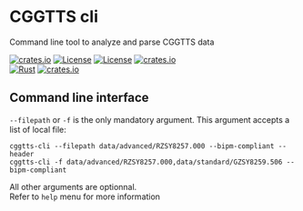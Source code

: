 CGGTTS cli 
==========

Command line tool to analyze and parse CGGTTS data

[![crates.io](https://img.shields.io/crates/v/cggtts-cli.svg)](https://crates.io/crates/cggtts-cli)
[![License](https://img.shields.io/badge/license-Apache%202.0-blue?style=flat-square)](https://github.com/gwbres/cggtts/blob/main/LICENSE-APACHE)
[![License](https://img.shields.io/badge/license-MIT-blue?style=flat-square)](https://github.com/gwbres/cggtts/blob/main/LICENSE-MIT) 
[![crates.io](https://img.shields.io/crates/d/cggtts.svg)](https://crates.io/crates/cggtts)    
[![Rust](https://github.com/gwbres/cggtts/actions/workflows/rust.yml/badge.svg)](https://github.com/gwbres/cggtts/actions/workflows/rust.yml)
[![crates.io](https://docs.rs/cggtts/badge.svg)](https://docs.rs/cggtts/badge.svg)


## Command line interface

`--filepath` or `-f` is the only mandatory argument.
This argument accepts a list of local file:

```shell
cggtts-cli --filepath data/advanced/RZSY8257.000 --bipm-compliant --header
cggtts-cli -f data/advanced/RZSY8257.000,data/standard/GZSY8259.506 --bipm-compliant
```

All other arguments are optionnal.  
Refer to `help` menu for more information
